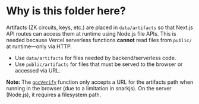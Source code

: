 # Why is this folder here?

Artifacts (ZK circuits, keys, etc.) are placed in `data/artifacts` so that Next.js API routes can access them at runtime using Node.js file APIs. This is needed because Vercel serverless functions **cannot** read files from `public/` at runtime—only via HTTP.

- Use `data/artifacts` for files needed by backend/serverless code.
- Use `public/artifacts` for files that must be served to the browser or accessed via URL.

**Note:** The [`gpcVerify`](https://docs.pcd.team/functions/_pcd_gpc.gpcVerify.html) function only accepts a URL for the artifacts path when running in the browser (due to a limitation in snarkjs). On the server (Node.js), it requires a filesystem path. 
